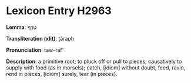 # Lexicon Entry H2963

**Lemma**: טָרַף

**Transliteration (xlit)**: ṭâraph

**Pronunciation**: taw-raf'

**Description**:
a primitive root; to pluck off or pull to pieces; causatively to supply with food (as in morsels); catch, [idiom] without doubt, feed, ravin, rend in pieces, [idiom] surely, tear (in pieces).
